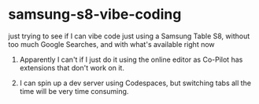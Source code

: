 # samsung-s8-vibe-coding
just trying to see if I can vibe code just using a Samsung Table S8, without too much Google Searches, and with what's available right now

1) Apparently I can't if I just do it using the online editor as Co-Pilot has extensions that don't work on it.

2) I can spin up a dev server using Codespaces, but switching tabs all the time will be very time consuming.
